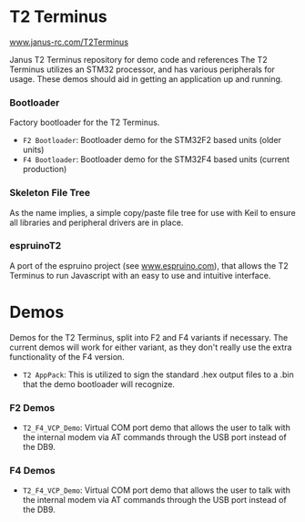 T2 Terminus
===

www.janus-rc.com/T2Terminus

Janus T2 Terminus repository for demo code and references
The T2 Terminus utilizes an STM32 processor, and has various peripherals for usage.
These demos should aid in getting an application up and running.

### Bootloader
Factory bootloader for the T2 Terminus.

* `F2 Bootloader`: Bootloader demo for the STM32F2 based units (older units)
* `F4 Bootloader`: Bootloader demo for the STM32F4 based units (current production)


### Skeleton File Tree
As the name implies, a simple copy/paste file tree for use with Keil to ensure all
libraries and peripheral drivers are in place.

### espruinoT2
A port of the espruino project (see www.espruino.com), that allows the T2 Terminus to run Javascript with an easy to use and intuitive interface. 


Demos
=====

Demos for the T2 Terminus, split into F2 and F4 variants if necessary.
The current demos will work for either variant, as they don't really use the extra functionality
of the F4 version.

* `T2 AppPack`: This is utilized to sign the standard .hex output files to a .bin that the demo bootloader will recognize.

### F2 Demos

* `T2_F4_VCP_Demo`: Virtual COM port demo that allows the user to talk with the internal modem via AT commands through the USB port instead of the DB9.

### F4 Demos

* `T2_F4_VCP_Demo`: Virtual COM port demo that allows the user to talk with the internal modem via AT commands through the USB port instead of the DB9.






